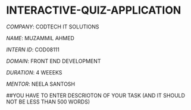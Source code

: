 # INTERACTIVE-QUIZ-APPLICATION

*COMPANY*: CODTECH IT SOLUTIONS

*NAME*: MUZAMMIL AHMED

*INTERN ID*: COD08111

*DOMAIN*: FRONT END DEVELOPMENT

*DURATION*: 4 WEEEKS

*MENTOR*: NEELA SANTOSH

##YOU HAVE TO ENTER DESCRIOTON OF YOUR TASK (AND IT SHOULD NOT BE LESS THAN 500 WORDS)
